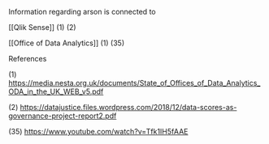 Information regarding arson is connected to

[[Qlik Sense]] (1) (2)

[[Office of Data Analytics]] (1) (35)

References

(1) https://media.nesta.org.uk/documents/State_of_Offices_of_Data_Analytics_ODA_in_the_UK_WEB_v5.pdf

(2) https://datajustice.files.wordpress.com/2018/12/data-scores-as-governance-project-report2.pdf

(35) https://www.youtube.com/watch?v=Tfk1IH5fAAE 